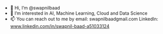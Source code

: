 - 👋 Hi, I’m @swapnilbaad
- 👀 I’m interested in AI, Machine Learning, Cloud and Data Science
- 📫 You can reach out to me by email: swapnilbaadgmail.com LinkedIn: www.linkedin.com/in/swapnil-baad-a51033124

<!---
swapnilbaad/swapnilbaad is a ✨ special ✨ repository because its `README.md` (this file) appears on your GitHub profile.
You can click the Preview link to take a look at your changes.
--->
